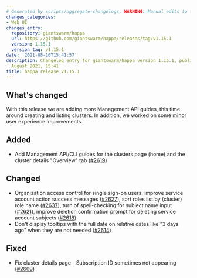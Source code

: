 ```yaml
---
# Generated by scripts/aggregate-changelogs. WARNING: Manual edits to this files will be overwritten.
changes_categories:
- Web UI
changes_entry:
  repository: giantswarm/happa
  url: https://github.com/giantswarm/happa/releases/tag/v1.15.1
  version: 1.15.1
  version_tag: v1.15.1
date: '2021-08-16T15:41:57'
description: Changelog entry for giantswarm/happa version 1.15.1, published on 16
  August 2021, 15:41
title: happa release v1.15.1
---
```


## What's changed

With this release we are adding more Management API guides, this time around creating and listing clusters. In addition, we worked on some minor user experience improvements.

## Added

- Add Management API/CLI guides for the clusters page (home) and the cluster details "Overview" tab ([#2619](https://github.com/giantswarm/happa/pull/2619))

## Changed

- Organization access control for single sign-on users: improve service account action success messages ([#2627](https://github.com/giantswarm/happa/pull/2627)), sort roles list by (cluster) role name ([#2637](https://github.com/giantswarm/happa/pull/2637)), turn of spell-checking for subject name input ([#2621](https://github.com/giantswarm/happa/pull/2621)), improve deletion confirmation prompt for deleting service account subjects ([#2618](https://github.com/giantswarm/happa/pull/2618))
- Don't display tooltips with the full date on relative dates like "3 days ago" when they are not needed ([#2614](https://github.com/giantswarm/happa/pull/2614))

## Fixed

- Fix cluster details page - Subscription ID sometimes not appearing ([#2609](https://github.com/giantswarm/happa/pull/2609))

